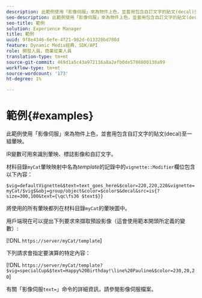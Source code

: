 ```yaml
---
description: 此範例使用「影像伺服」來為物件上色，並套用包含自訂文字的貼文(decal)至一組暈映。
seo-description: 此範例使用「影像伺服」來為物件上色，並套用包含自訂文字的貼文(decal)至一組暈映。
seo-title: 範例
solution: Experience Manager
title: 範例
uuid: 9f8e4346-6efe-4f21-982d-613328bd708d
feature: Dynamic Media經典，SDK/API
role: 開發人員，商業從業人員
translation-type: tm+mt
source-git-commit: 469d1a5c43a972116a8a2efb0de5708800130a99
workflow-type: tm+mt
source-wordcount: '173'
ht-degree: 1%

---
```



# 範例{#examples}

此範例使用「影像伺服」來為物件上色，並套用包含自訂文字的貼文(decal)至一組暈映。

IR變數可用來識別暈映、標誌影像和自訂文字。

材料目錄`myCat`暈映映射中名為&#x200B;*template*&#x200B;的記錄中的`vignette::Modifier`欄位包含以下內容：

`$vig=defaultVignette&$text=text_goes_here&$color=220,220,220&vignette=myCat/$vig$&obj=group/object&color=$color$&decal&src=is{?size=300,100&text={\qc\fs36 $text$}}`

將使用的所有暈映都列在材料目錄`myCat`的暈映圖中。

用戶端現在可以提出下列要求來擷取預設影像（這會使用範本開頭所定義的變數）:

[!DNL `https://server/myCat/template`]

下列請求會指定要演算的特定內容：

[!DNL `https://server/myCat/template?$vig=specialCup&$text=Happy%20Birthday!\line%20Pauline&$color=230,20,20`]

有關「影像伺服`text=`」命令的詳細資訊，請參閱影像伺服檔案。
